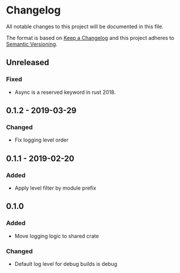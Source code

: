 # Changelog
All notable changes to this project will be documented in this file.

The format is based on [Keep a Changelog](http://keepachangelog.com/en/1.0.0/)
and this project adheres to [Semantic Versioning](http://semver.org/spec/v2.0.0.html).

## Unreleased
### Fixed
- Async is a reserved keyword in rust 2018.

## 0.1.2 - 2019-03-29
### Changed
- Fix logging level order

## 0.1.1 - 2019-02-20
### Added
- Apply level filter by module prefix

## 0.1.0
### Added
- Move logging logic to shared crate

### Changed
- Default log level for debug builds is debug
